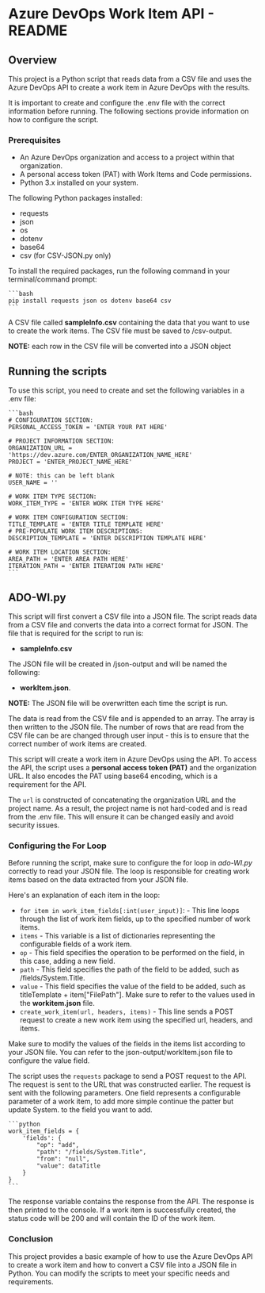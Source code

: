 # Azure DevOps Work Item API - README

## Overview

This project is a Python script that reads data from a CSV file and uses the Azure DevOps API to create a work item in Azure DevOps with the results.

It is important to create and configure the .env file with the correct information before running. The following sections provide information on how to configure the script.

### Prerequisites

- An Azure DevOps organization and access to a project within that organization.
- A personal access token (PAT) with Work Items and Code permissions.
- Python 3.x installed on your system.

The following Python packages installed:

- requests
- json
- os
- dotenv
- base64
- csv (for CSV-JSON.py only)

To install the required packages, run the following command in your terminal/command prompt:

    ```bash
    pip install requests json os dotenv base64 csv
    ```

A CSV file called **sampleInfo.csv** containing the data that you want to use to create the work items. The CSV file must be saved to /csv-output.

**NOTE:** each row in the CSV file will be converted into a JSON object

## Running the scripts

To use this script, you need to create and set the following variables in a .env file:

    ```bash
    # CONFIGURATION SECTION:
    PERSONAL_ACCESS_TOKEN = 'ENTER YOUR PAT HERE'
    
    # PROJECT INFORMATION SECTION:
    ORGANIZATION_URL = 'https://dev.azure.com/ENTER_ORGANIZATION_NAME_HERE'
    PROJECT = 'ENTER_PROJECT_NAME_HERE'

    # NOTE: this can be left blank
    USER_NAME = ''

    # WORK ITEM TYPE SECTION:
    WORK_ITEM_TYPE = 'ENTER WORK ITEM TYPE HERE'

    # WORK ITEM CONFIGURATION SECTION:
    TITLE_TEMPLATE = 'ENTER TITLE TEMPLATE HERE'
    # PRE-POPULATE WORK ITEM DESCRIPTIONS:
    DESCRIPTION_TEMPLATE = 'ENTER DESCRIPTION TEMPLATE HERE'

    # WORK ITEM LOCATION SECTION:
    AREA_PATH = 'ENTER AREA PATH HERE'
    ITERATION_PATH = 'ENTER ITERATION PATH HERE'
    ```

## **ADO-WI.py**

This script will first convert a CSV file into a JSON file. The script reads data from a CSV file and converts the data into a correct format for JSON. The file that is required for the script to run is:

- **sampleInfo.csv**

The JSON file will be created in /json-output and will be named the following:

- **workItem.json**.

**NOTE:** The JSON file will be overwritten each time the script is run.

The data is read from the CSV file and is appended to an array. The array is then written to the JSON file. The number of rows that are read from the CSV file can be are changed through user input - this is to ensure that the correct number of work items are created.

This script will create a work item in Azure DevOps using the API. To access the API, the script uses a **personal access token (PAT)** and the organization URL. It also encodes the PAT using base64 encoding, which is a requirement for the API.

The `url` is constructed of concatenating the organization URL and the project name. As a result, the project name is not hard-coded and is read from the .env file. This will ensure it can be changed easily and avoid security issues.

### Configuring the For Loop

Before running the script, make sure to configure the for loop in *ado-WI.py* correctly to read your JSON file. The loop is responsible for creating work items based on the data extracted from your JSON file.

Here's an explanation of each item in the loop:

- `for item in work_item_fields[:int(user_input)]`: - This line loops through the list of work item fields, up to the specified number of work items.
- `items` - This variable is a list of dictionaries representing the configurable fields of a work item.
- `op` - This field specifies the operation to be performed on the field, in this case, adding a new field.
- `path` - This field specifies the path of the field to be added, such as /fields/System.Title.
- `value` - This field specifies the value of the field to be added, such as titleTemplate + item["FilePath"]. Make sure to refer to the values used in the **workitem.json** file.
- `create_work_item(url, headers, items)` - This line sends a POST request to create a new work item using the specified url, headers, and items.

Make sure to modify the values of the fields in the items list according to your JSON file. You can refer to the json-output/workItem.json file to configure the value field.

The script uses the `requests` package to send a POST request to the API. The request is sent to the URL that was constructed earlier. The request is sent with the following parameters. One field represents a configurable parameter of a work item, to add more simple continue the patter but update System. to the field you want to add.

    ```python
    work_item_fields = {
        'fields': {
            "op": "add",
            "path": "/fields/System.Title",
            "from": "null",
            "value": dataTitle
        }
    }
    ```

The response variable contains the response from the API. The response is then printed to the console. If a work item is successfully created, the status code will be 200 and will contain the ID of the work item.

### Conclusion

This project provides a basic example of how to use the Azure DevOps API to create a work item and how to convert a CSV file into a JSON file in Python. You can modify the scripts to meet your specific needs and requirements.
